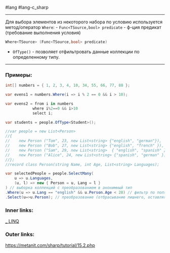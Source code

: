 #lang #lang-c_sharp 

---
Для выбора элементов из некоторого набора по условию используется метод/оператор `Where`:
	- `Func<TSource,bool> predicate`  - ф-ция предикат (требование выполнения условия)
```csharp
Where<TSource> (Func<TSource,bool> predicate)
```


- `OfType()` - позволяет отфильтровать данные коллекции по определенному типу.

---
### Примеры:

```csharp
int[] numbers = { 1, 2, 3, 4, 10, 34, 55, 66, 77, 88 };

var evens1 = numbers.Where(i => i % 2 == 0 && i > 10);

var evens2 = from i in numbers
            where i%2==0 && i>10
            select i;
```

```csharp
var students = people.OfType<Student>();
```

```csharp
//var people = new List<Person>
//{
//    new Person ("Tom", 23, new List<string> {"english", "german"}),
//    new Person ("Bob", 27, new List<string> {"english", "french" }),
//    new Person ("Sam", 29, new List<string>  { "english", "spanish" }),
//    new Person ("Alice", 24, new List<string> {"spanish", "german" })
//};
//record class Person(string Name, int Age, List<string> Languages);

var selectedPeople = people.SelectMany(
	u => u.Languages,
    (u, l) => new { Person = u, Lang = l }
) // выборка коллекций с преобразованием в анонимный тип
.Where(u => u.Lang == "english" && u.Person.Age < 28) // фильтр по полям типа
.Select(u=>u.Person); // преобразование (отбрасывание лишнего, оставляя только класс Person)
```

### Inner links:
[_ LINQ](1.%20Languages/C-sharp/Базы%20данных/LINQ/_%20LINQ.md)

### Outer links:
https://metanit.com/sharp/tutorial/15.2.php